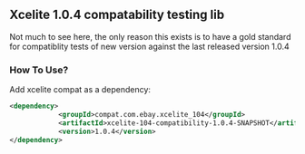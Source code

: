 ## Xcelite 1.0.4 compatability testing lib
Not much to see here, the only reason this exists is to have a gold 
standard for compatiblity tests of new version against the last released
version 1.0.4

### How To Use?
Add xcelite compat as a dependency:
```xml
<dependency>
			<groupId>compat.com.ebay.xcelite_104</groupId>
			<artifactId>xcelite-104-compatibility-1.0.4-SNAPSHOT</artifactId>
			<version>1.0.4</version>
</dependency>
```
